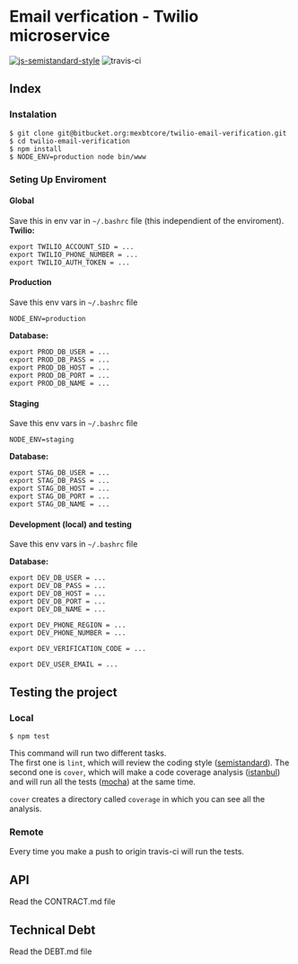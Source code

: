 # Email verfication - Twilio microservice

[![js-semistandard-style](https://img.shields.io/badge/code%20style-semistandard-brightgreen.svg?style=flat-square)](https://github.com/Flet/semistandard)
![travis-ci](https://travis-ci.com/mishelashala/twilio-microservice.svg?token=WCBiHXcfLbDzxM7ZVczp&branch=master)

## Index

### Instalation

```
$ git clone git@bitbucket.org:mexbtcore/twilio-email-verification.git
$ cd twilio-email-verification
$ npm install
$ NODE_ENV=production node bin/www
```

### Seting Up Enviroment

#### Global
Save this in env var in `~/.bashrc` file (this independient of the enviroment).
**Twilio:**
```
export TWILIO_ACCOUNT_SID = ...
export TWILIO_PHONE_NUMBER = ...
export TWILIO_AUTH_TOKEN = ...
```

#### Production
Save this env vars in `~/.bashrc` file  

```
NODE_ENV=production
```


**Database:**
```
export PROD_DB_USER = ...
export PROD_DB_PASS = ...
export PROD_DB_HOST = ...
export PROD_DB_PORT = ...
export PROD_DB_NAME = ...
```

#### Staging
Save this env vars in `~/.bashrc` file  

```
NODE_ENV=staging
```

**Database:**
```
export STAG_DB_USER = ...
export STAG_DB_PASS = ...
export STAG_DB_HOST = ...
export STAG_DB_PORT = ...
export STAG_DB_NAME = ...
```

#### Development (local) and testing
Save this env vars in `~/.bashrc` file  

**Database:**
```
export DEV_DB_USER = ...
export DEV_DB_PASS = ...
export DEV_DB_HOST = ...
export DEV_DB_PORT = ...
export DEV_DB_NAME = ...

export DEV_PHONE_REGION = ...
export DEV_PHONE_NUMBER = ...

export DEV_VERIFICATION_CODE = ...

export DEV_USER_EMAIL = ...
```

## Testing the project

### Local
```
$ npm test
```

This command will run two different tasks.  
The first one is `lint`, which will review the coding style
([semistandard](https://www.npmjs.com/package/semistandard)).
The second one is `cover`, which will make a code coverage analysis
([istanbul](https://www.npmjs.com/package/istanbul)) and will run all the
tests ([mocha](https://www.npmjs.com/package/mocha)) at the same time.

`cover` creates a directory called `coverage` in which you can see all the
analysis.

### Remote
Every time you make a push to origin travis-ci will run the tests.

## API
Read the CONTRACT.md file

## Technical Debt
Read the DEBT.md file
